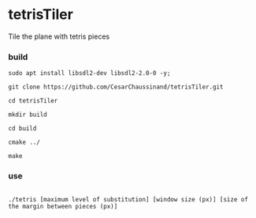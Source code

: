 # tetrisTiler
Tile the plane with tetris pieces

### build

`sudo apt install libsdl2-dev libsdl2-2.0-0 -y;`

`git clone https://github.com/CesarChaussinand/tetrisTiler.git`

`cd tetrisTiler`

`mkdir build`

`cd build`

`cmake ../`

`make`


### use

<code>
./tetris [maximum level of substitution] [window size (px)] [size of the margin between pieces (px)]
  </code>
